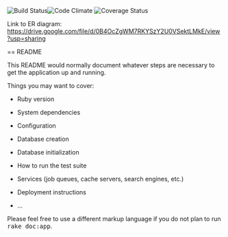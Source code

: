 
![Build Status](https://codeship.com/projects/103854/status?branch=master)![Code Climate](https://codeclimate.com/github/Timothyl/team_alot_group_project.png) ![Coverage Status](https://coveralls.io/repos/Timothyl/team_alot_group_project/badge.png)


Link to ER diagram:
https://drive.google.com/file/d/0B4OcZgWM7RKYSzY2U0VSektLMkE/view?usp=sharing


== README

This README would normally document whatever steps are necessary to get the
application up and running.

Things you may want to cover:

* Ruby version

* System dependencies

* Configuration

* Database creation

* Database initialization

* How to run the test suite

* Services (job queues, cache servers, search engines, etc.)

* Deployment instructions

* ...


Please feel free to use a different markup language if you do not plan to run
<tt>rake doc:app</tt>.
